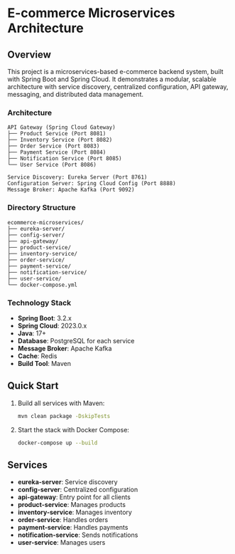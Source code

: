 # E-commerce Microservices Architecture

## Overview

This project is a microservices-based e-commerce backend system, built with Spring Boot and Spring Cloud. It demonstrates a modular, scalable architecture with service discovery, centralized configuration, API gateway, messaging, and distributed data management.

### Architecture

```
API Gateway (Spring Cloud Gateway)
├── Product Service (Port 8081)
├── Inventory Service (Port 8082)
├── Order Service (Port 8083)
├── Payment Service (Port 8084)
├── Notification Service (Port 8085)
└── User Service (Port 8086)

Service Discovery: Eureka Server (Port 8761)
Configuration Server: Spring Cloud Config (Port 8888)
Message Broker: Apache Kafka (Port 9092)
```

### Directory Structure

```
ecommerce-microservices/
├── eureka-server/
├── config-server/
├── api-gateway/
├── product-service/
├── inventory-service/
├── order-service/
├── payment-service/
├── notification-service/
├── user-service/
└── docker-compose.yml
```

### Technology Stack
- **Spring Boot**: 3.2.x
- **Spring Cloud**: 2023.0.x
- **Java**: 17+
- **Database**: PostgreSQL for each service
- **Message Broker**: Apache Kafka
- **Cache**: Redis
- **Build Tool**: Maven

## Quick Start

1. Build all services with Maven:
   ```sh
   mvn clean package -DskipTests
   ```
2. Start the stack with Docker Compose:
   ```sh
   docker-compose up --build
   ```

## Services
- **eureka-server**: Service discovery
- **config-server**: Centralized configuration
- **api-gateway**: Entry point for all clients
- **product-service**: Manages products
- **inventory-service**: Manages inventory
- **order-service**: Handles orders
- **payment-service**: Handles payments
- **notification-service**: Sends notifications
- **user-service**: Manages users 